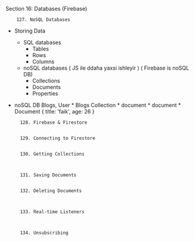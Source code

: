 Section 16: Databases (Firebase)


        127. NoSQL Databases

* Storing Data
    * SQL databases
        * Tables 
        * Rows
        * Columns
    * noSQL databases ( JS ile ddaha yaxsi ishleyir ) ( Firebase is noSQL DB)
        * Collections
        * Documents
        * Properties

* noSQL DB
    Blogs, User
        * Blogs Collection 
            * document
            * document
                * Document {
                    title: 'faik',
                    age: 26
                    }

        128. Firebase & Firestore


        129. Connecting to Firestore


        130. Getting Collections



        131. Saving Documents


        132. Deleting Documents



        133. Real-time Listeners



        134. Unsubscribing
